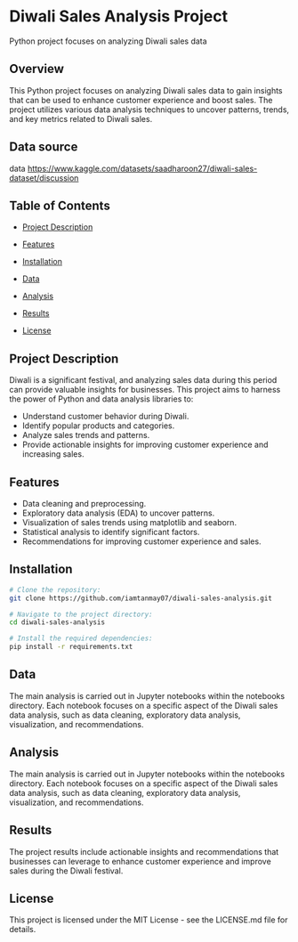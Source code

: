 # Diwali Sales Analysis Project
Python project focuses on analyzing Diwali sales data


## Overview

This Python project focuses on analyzing Diwali sales data to gain insights that can be used to enhance customer experience and boost sales. The project utilizes various data analysis techniques to uncover patterns, trends, and key metrics related to Diwali sales.

## Data source 
data https://www.kaggle.com/datasets/saadharoon27/diwali-sales-dataset/discussion

## Table of Contents

- [Project Description](#project-description)
- [Features](#features)
- [Installation](#installation)
- [Data](#data)
- [Analysis](#analysis)
- [Results](#results)

- [License](#license)

## Project Description

Diwali is a significant festival, and analyzing sales data during this period can provide valuable insights for businesses. This project aims to harness the power of Python and data analysis libraries to:

- Understand customer behavior during Diwali.
- Identify popular products and categories.
- Analyze sales trends and patterns.
- Provide actionable insights for improving customer experience and increasing sales.

## Features

- Data cleaning and preprocessing.
- Exploratory data analysis (EDA) to uncover patterns.
- Visualization of sales trends using matplotlib and seaborn.
- Statistical analysis to identify significant factors.
- Recommendations for improving customer experience and sales.

## Installation

```bash
# Clone the repository:
git clone https://github.com/iamtanmay07/diwali-sales-analysis.git

# Navigate to the project directory:
cd diwali-sales-analysis

# Install the required dependencies:
pip install -r requirements.txt
```

## Data
The main analysis is carried out in Jupyter notebooks within the notebooks directory. Each notebook focuses on a specific aspect of the Diwali sales data analysis, such as data cleaning, exploratory data analysis, visualization, and recommendations.

## Analysis 
The main analysis is carried out in Jupyter notebooks within the notebooks directory. Each notebook focuses on a specific aspect of the Diwali sales data analysis, such as data cleaning, exploratory data analysis, visualization, and recommendations.

## Results 
The project results include actionable insights and recommendations that businesses can leverage to enhance customer experience and improve sales during the Diwali festival.

## License 
This project is licensed under the MIT License - see the LICENSE.md file for details.
